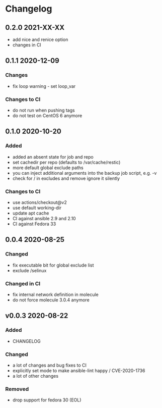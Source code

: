 # Changelog

## 0.2.0 2021-XX-XX

- add nice and renice option
- changes in CI

## 0.1.1 2020-12-09

### Changes

- fix loop warning - set loop_var

### Changes to CI

- do not run when pushing tags
- do not test on CentOS 6 anymore

## 0.1.0 2020-10-20

### Added

- added an absent state for job and repo
- set cachedir per repo (defaults to /var/cache/restic)
- more default global exclude paths
- you can inject additional arguments into the backup job script, e.g. -v
- check for / in excludes and remove ignore it silently

### Changes to CI

- use actions/checkout@v2
- use default working-dir
- update apt cache
- CI against ansible 2.9 and 2.10
- CI against Fedora 33

## 0.0.4 2020-08-25

### Changed

- fix executable bit for global exclude list
- exclude /selinux

### Changed in CI

- fix internal network definition in molecule
- do not force molecule 3.0.4 anymore

## v0.0.3 2020-08-22

### Added

- CHANGELOG

### Changed

- a lot of changes and bug fixes to CI
- explicitly set mode to make ansible-lint happy / CVE-2020-1736
- a lot of other changes

### Removed

- drop support for fedora 30 (EOL)
